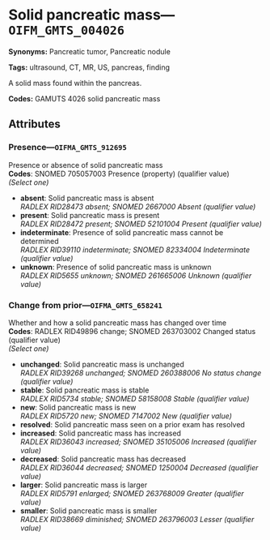 # Solid pancreatic mass—`OIFM_GMTS_004026`

**Synonyms:** Pancreatic tumor, Pancreatic nodule

**Tags:** ultrasound, CT, MR, US, pancreas, finding

A solid mass found within the pancreas.

**Codes:** GAMUTS 4026 solid pancreatic mass

## Attributes

### Presence—`OIFMA_GMTS_912695`

Presence or absence of solid pancreatic mass  
**Codes**: SNOMED 705057003 Presence (property) (qualifier value)  
*(Select one)*

- **absent**: Solid pancreatic mass is absent  
_RADLEX RID28473 absent; SNOMED 2667000 Absent (qualifier value)_
- **present**: Solid pancreatic mass is present  
_RADLEX RID28472 present; SNOMED 52101004 Present (qualifier value)_
- **indeterminate**: Presence of solid pancreatic mass cannot be determined  
_RADLEX RID39110 indeterminate; SNOMED 82334004 Indeterminate (qualifier value)_
- **unknown**: Presence of solid pancreatic mass is unknown  
_RADLEX RID5655 unknown; SNOMED 261665006 Unknown (qualifier value)_

### Change from prior—`OIFMA_GMTS_658241`

Whether and how a solid pancreatic mass has changed over time  
**Codes**: RADLEX RID49896 change; SNOMED 263703002 Changed status (qualifier value)  
*(Select one)*

- **unchanged**: Solid pancreatic mass is unchanged  
_RADLEX RID39268 unchanged; SNOMED 260388006 No status change (qualifier value)_
- **stable**: Solid pancreatic mass is stable  
_RADLEX RID5734 stable; SNOMED 58158008 Stable (qualifier value)_
- **new**: Solid pancreatic mass is new  
_RADLEX RID5720 new; SNOMED 7147002 New (qualifier value)_
- **resolved**: Solid pancreatic mass seen on a prior exam has resolved  
- **increased**: Solid pancreatic mass has increased  
_RADLEX RID36043 increased; SNOMED 35105006 Increased (qualifier value)_
- **decreased**: Solid pancreatic mass has decreased  
_RADLEX RID36044 decreased; SNOMED 1250004 Decreased (qualifier value)_
- **larger**: Solid pancreatic mass is larger  
_RADLEX RID5791 enlarged; SNOMED 263768009 Greater (qualifier value)_
- **smaller**: Solid pancreatic mass is smaller  
_RADLEX RID38669 diminished; SNOMED 263796003 Lesser (qualifier value)_